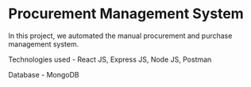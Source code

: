 # Procurement Management System


In this project, we automated the manual procurement and purchase management system.

Technologies used - React JS, Express JS, Node JS, Postman

Database - MongoDB




